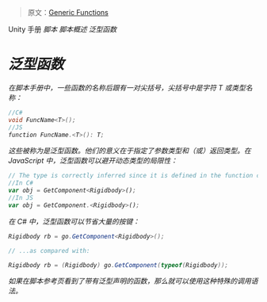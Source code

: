 > 原文：[Generic Functions](http://docs.unity3d.com/Manual/GenericFunctions.html)

<!-- Unity Manual > Scripting > Scripting Overview > Generic Functions -->
Unity 手册 <i class="fa fa-angle-right"/> 脚本 <i class="fa fa-angle-right"/> 脚本概述 <i class="fa fa-angle-right"/> 泛型函数

<!-- # Generic Functions -->
# 泛型函​​数

<!-- Some functions in the script reference (for example, the various GetComponent functions) are listed with a variant that has a letter T or a type name in angle brackets after the function name: -->
在脚本手册中，一些函数的名称后跟有一对尖括号，尖括号中是字符 T 或类型名称：

```c#
//C#
void FuncName<T>();
//JS
function FuncName.<T>(): T;
```

<!-- These are known as generic functions. The significance they have for scripting is that you get to specify the types of parameters and/or the return type when you call the function. In JavaScript, this can be used to get around the limitations of dynamic typing:- -->
这些被称为是泛型函数。他们的意义在于指定了参数类型和（或）返回类型。在 JavaScript 中，泛型函数可以避开动态类型的局限性：

```js
// The type is correctly inferred since it is defined in the function call.
//In C#
var obj = GetComponent<Rigidbody>();
//In JS
var obj = GetComponent.<Rigidbody>();
```

<!-- In C#, it can save a lot of keystrokes and casts: -->
在 C# 中，泛型函数可以节省大量的按键：

```c#
Rigidbody rb = go.GetComponent<Rigidbody>();

// ...as compared with:

Rigidbody rb = (Rigidbody) go.GetComponent(typeof(Rigidbody));
```

<!-- Any function that has a generic variant listed on its script reference page will allow this special calling syntax. -->
如果在脚本参考页看到了带有泛型声明的函数，那么就可以使用这种特殊的调用语法。
